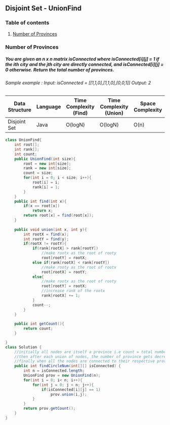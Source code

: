 ## Disjoint Set - UnionFind
### Table of contents
1. [Number of Provinces](#provinces)


### Number of Provinces <a name="provinces"></a>
##### You are given an n x n matrix isConnected where isConnected[i]\[j] = 1 if the ith city and the jth city are directly connected, and isConnected[i]\[j] = 0 otherwise. Return the total number of provinces.
###### Sample example : Input: isConnected = [[1,1,0],[1,1,0],[0,0,1]] Output: 2
| Data Structure | Language | Time Complexity (Find) | Time Complexity (Union) | Space Complexity |
| ----------- | ----------- | ----------- | ----------- | ----------- |
| Disjoint Set | Java | O(logN) | O(logN) | O(n) |
```java
class UnionFind{
    int root[];
    int rank[];
    int count;
    public UnionFind(int size){
        root = new int[size];
        rank = new int[size];
        count = size;
        for(int i = 0; i < size; i++){
            root[i] = i;
            rank[i] = 1;
        }
    }
    public int find(int x){
        if(x == root[x])
            return x;
        return root[x] = find(root[x]);
    }
    
    public void union(int x, int y){
        int rootX = find(x);
        int rootY = find(y);
        if(rootX != rootY){
            if(rank[rootX] > rank[rootY])
                //make rootx as the root of rooty
                root[rootY] = rootX;
            else if(rank[rootX] < rank[rootY])
                //make rooty as the root of rootx
                root[rootX] = rootY;
            else{
                //make rootx as the root of rooty
                root[rootY] = rootX;
                //increase rank of the rootx
                rank[rootX] += 1;
            }
            count--;
        }
    }
    
    public int getCount(){
        return count;
    }

}
class Solution {
    //initially all nodes are itself a province i.e count = total number of nodes
    //then after each union of nodes, the number of province gets decreased as size of province gets increased
    //finally when all the nodes are connected to their respective province, the count will give the total number of provinces
    public int findCircleNum(int[][] isConnected) {
        int n = isConnected.length;
        UnionFind prov = new UnionFind(n);
        for(int i = 0; i< n; i++){
            for(int j = 0; j < n; j++){
                if(isConnected[i][j] == 1)
                    prov.union(i,j);
            }
        }
        return prov.getCount();
    }
}
```
